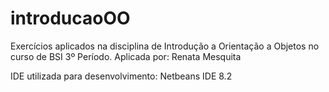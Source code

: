 # introducaoOO
Exercícios aplicados na disciplina de Introdução a Orientação a Objetos no curso de BSI 3º Período. Aplicada por: Renata Mesquita

IDE utilizada para desenvolvimento: Netbeans IDE 8.2
